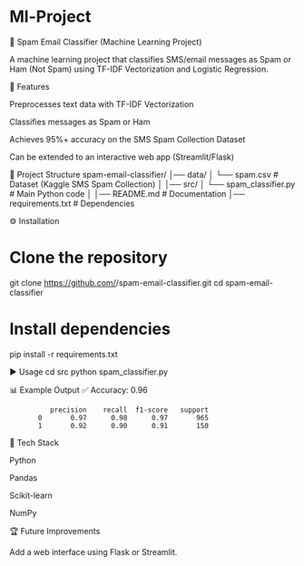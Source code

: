 # Ml-Project
📧 Spam Email Classifier (Machine Learning Project)

A machine learning project that classifies SMS/email messages as Spam or Ham (Not Spam) using TF-IDF Vectorization and Logistic Regression.

🚀 Features

Preprocesses text data with TF-IDF Vectorization

Classifies messages as Spam or Ham

Achieves 95%+ accuracy on the SMS Spam Collection Dataset

Can be extended to an interactive web app (Streamlit/Flask)

📂 Project Structure
spam-email-classifier/
│── data/
│   └── spam.csv              # Dataset (Kaggle SMS Spam Collection)
│
│── src/
│   └── spam_classifier.py    # Main Python code
│
│── README.md                 # Documentation
│── requirements.txt          # Dependencies

⚙️ Installation
# Clone the repository
git clone https://github.com/<your-username>/spam-email-classifier.git
cd spam-email-classifier

# Install dependencies
pip install -r requirements.txt

▶️ Usage
cd src
python spam_classifier.py

📊 Example Output
✅ Accuracy: 0.96

              precision    recall  f1-score   support
           0       0.97      0.98      0.97       965
           1       0.92      0.90      0.91       150

📜 Tech Stack

Python

Pandas

Scikit-learn

NumPy

🏆 Future Improvements

Add a web interface using Flask or Streamlit.

